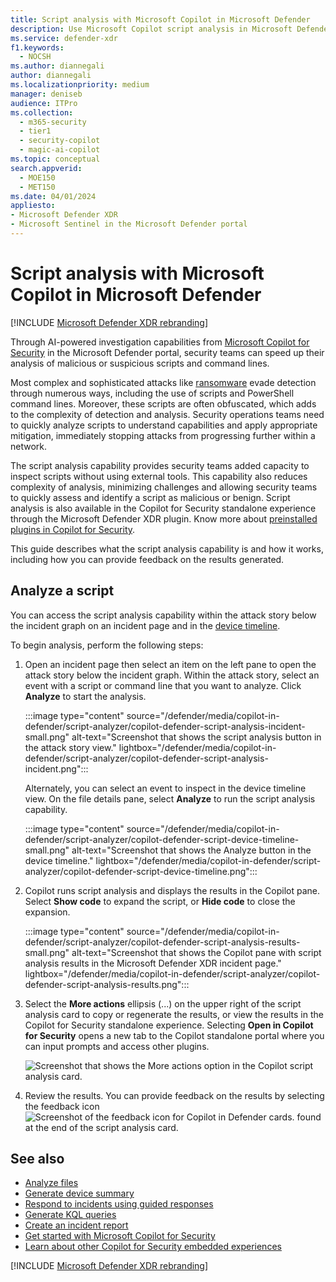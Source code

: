 ```yaml
---
title: Script analysis with Microsoft Copilot in Microsoft Defender
description: Use Microsoft Copilot script analysis in Microsoft Defender to investigate scripts and command lines.
ms.service: defender-xdr
f1.keywords:
  - NOCSH
ms.author: diannegali
author: diannegali
ms.localizationpriority: medium
manager: deniseb
audience: ITPro
ms.collection:
  - m365-security
  - tier1
  - security-copilot
  - magic-ai-copilot
ms.topic: conceptual
search.appverid:
  - MOE150
  - MET150
ms.date: 04/01/2024
appliesto:
- Microsoft Defender XDR
- Microsoft Sentinel in the Microsoft Defender portal
---
```


# Script analysis with Microsoft Copilot in Microsoft Defender

[!INCLUDE [Microsoft Defender XDR rebranding](../includes/microsoft-defender.md)]

Through AI-powered investigation capabilities from [Microsoft Copilot for Security](/security-copilot/microsoft-security-copilot) in the Microsoft Defender portal, security teams can speed up their analysis of malicious or suspicious scripts and command lines.

Most complex and sophisticated attacks like [ransomware](/security/ransomware) evade detection through numerous ways, including the use of scripts and PowerShell command lines. Moreover, these scripts are often obfuscated, which adds to the complexity of detection and analysis. Security operations teams need to quickly analyze scripts to understand capabilities and apply appropriate mitigation, immediately stopping attacks from progressing further within a network.

The script analysis capability provides security teams added capacity to inspect scripts without using external tools. This capability also reduces complexity of analysis, minimizing challenges and allowing security teams to quickly assess and identify a script as malicious or benign. Script analysis is also available in the Copilot for Security standalone experience through the Microsoft Defender XDR plugin. Know more about [preinstalled plugins in Copilot for Security](/security-copilot/manage-plugins#preinstalled-plugins).

This guide describes what the script analysis capability is and how it works, including how you can provide feedback on the results generated.

## Analyze a script

You can access the script analysis capability within the attack story below the incident graph on an incident page and in the [device timeline](/defender-endpoint/device-timeline-event-flag).

To begin analysis, perform the following steps:

1. Open an incident page then select an item on the left pane to open the attack story below the incident graph. Within the attack story, select an event with a script or command line that you want to analyze. Click **Analyze** to start the analysis.

   :::image type="content" source="/defender/media/copilot-in-defender/script-analyzer/copilot-defender-script-analysis-incident-small.png" alt-text="Screenshot that shows the script analysis button in the attack story view." lightbox="/defender/media/copilot-in-defender/script-analyzer/copilot-defender-script-analysis-incident.png":::

   Alternately, you can select an event to inspect in the device timeline view. On the file details pane, select **Analyze** to run the script analysis capability.

   :::image type="content" source="/defender/media/copilot-in-defender/script-analyzer/copilot-defender-script-device-timeline-small.png" alt-text="Screenshot that shows the Analyze button in the device timeline." lightbox="/defender/media/copilot-in-defender/script-analyzer/copilot-defender-script-device-timeline.png":::
  
2. Copilot runs script analysis and displays the results in the Copilot pane. Select **Show code** to expand the script, or **Hide code** to close the expansion.

   :::image type="content" source="/defender/media/copilot-in-defender/script-analyzer/copilot-defender-script-analysis-results-small.png" alt-text="Screenshot that shows the Copilot pane with script analysis results in the Microsoft Defender XDR incident page." lightbox="/defender/media/copilot-in-defender/script-analyzer/copilot-defender-script-analysis-results.png":::

3. Select the **More actions** ellipsis (...) on the upper right of the script analysis card to copy or regenerate the results, or view the results in the Copilot for Security standalone experience. Selecting **Open in Copilot for Security** opens a new tab to the Copilot standalone portal where you can input prompts and access other plugins.
  
    ![Screenshot that shows the More actions option in the Copilot script analysis card.](/defender/media/copilot-in-defender/script-analyzer/copilot-defender-script-analysis-more-actions.png)

4. Review the results. You can provide feedback on the results by selecting the feedback icon ![Screenshot of the feedback icon for Copilot in Defender cards.](/defender/media/copilot-in-defender/copilot-defender-feedback.png) found at the end of the script analysis card.

## See also

- [Analyze files](copilot-in-defender-file-analysis.md)
- [Generate device summary](copilot-in-defender-device-summary.md)
- [Respond to incidents using guided responses](security-copilot-m365d-guided-response.md)
- [Generate KQL queries](advanced-hunting-security-copilot.md)
- [Create an incident report](security-copilot-m365d-create-incident-report.md)
- [Get started with Microsoft Copilot for Security](/security-copilot/get-started-security-copilot)
- [Learn about other Copilot for Security embedded experiences](/security-copilot/experiences-security-copilot)

[!INCLUDE [Microsoft Defender XDR rebranding](../includes/defender-m3d-techcommunity.md)]